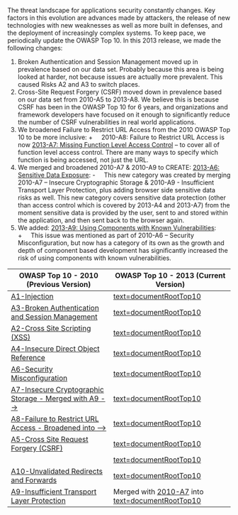 The threat landscape for applications security constantly changes. Key
factors in this evolution are advances made by attackers, the release of
new technologies with new weaknesses as well as more built in defenses,
and the deployment of increasingly complex systems. To keep pace, we
periodically update the OWASP Top 10. In this 2013 release, we made the
following changes:

1.  Broken Authentication and Session Management moved up in prevalence
    based on our data set. Probably because this area is being looked at
    harder, not because issues are actually more prevalent. This caused
    Risks A2 and A3 to switch places.
2.  Cross-Site Request Forgery (CSRF) moved down in prevalence based on
    our data set from 2010-A5 to 2013-A8. We believe this is because
    CSRF has been in the OWASP Top 10 for 6 years, and organizations and
    framework developers have focused on it enough to significantly
    reduce the number of CSRF vulnerabilities in real world
    applications.
3.  We broadened Failure to Restrict URL Access from the 2010 OWASP Top
    10 to be more inclusive:
    \+     2010-A8: Failure to Restrict URL Access is now <u>2013-A7:
    Missing Function Level Access Control</u> – to cover all of function
    level access control. There are many ways to specify which function
    is being accessed, not just the URL.
4.  We merged and broadened 2010-A7 & 2010-A9 to CREATE: <u>2013-A6:
    Sensitive Data Exposure</u>:
    \-     This new category was created by merging 2010-A7 – Insecure
    Cryptographic Storage & 2010-A9 - Insufficient Transport Layer
    Protection, plus adding browser side sensitive data risks as well.
    This new category covers sensitive data protection (other than
    access control which is covered by 2013-A4 and 2013-A7) from the
    moment sensitive data is provided by the user, sent to and stored
    within the application, and then sent back to the browser again.
5.  We added: <u>2013-A9: Using Components with Known
    Vulnerabilities</u>:
    \+     This issue was mentioned as part of 2010-A6 – Security
    Misconfiguration, but now has a category of its own as the growth
    and depth of component based development has significantly increased
    the risk of using components with known vulnerabilities.

<center>

| OWASP Top 10 - 2010 (Previous Version)                                               | OWASP Top 10 - 2013 (Current Version)                                                                            |
| ------------------------------------------------------------------------------------ | ---------------------------------------------------------------------------------------------------------------- |
| [A1-Injection](Top_10_2010-A1 "wikilink")                                            | [text=documentRootTop10]({{Top_10:LanguageFile "wikilink")                                                       |
| [A3-Broken Authentication and Session Management](Top_10_2010-A3 "wikilink")         | [text=documentRootTop10]({{Top_10:LanguageFile "wikilink")                                                       |
| [A2-Cross Site Scripting (XSS)](Top_10_2010-A2 "wikilink")                           | [text=documentRootTop10]({{Top_10:LanguageFile "wikilink")                                                       |
| [A4-Insecure Direct Object Reference](Top_10_2010-A4 "wikilink")                     | [text=documentRootTop10]({{Top_10:LanguageFile "wikilink")                                                       |
| [A6-Security Misconfiguration](Top_10_2010-A6 "wikilink")                            | [text=documentRootTop10]({{Top_10:LanguageFile "wikilink")                                                       |
| [A7-Insecure Cryptographic Storage - Merged with A9 --\>](Top_10_2010-A7 "wikilink") | [text=documentRootTop10]({{Top_10:LanguageFile "wikilink")                                                       |
| [A8-Failure to Restrict URL Access - Broadened into --\>](Top_10_2010-A8 "wikilink") | [text=documentRootTop10]({{Top_10:LanguageFile "wikilink")                                                       |
| [A5-Cross Site Request Forgery (CSRF)](Top_10_2007-A5 "wikilink")                    | [text=documentRootTop10]({{Top_10:LanguageFile "wikilink")                                                       |
| [<buried in A6: Security Misconfiguration>](Top_10_2010-A6 "wikilink")               | [text=documentRootTop10]({{Top_10:LanguageFile "wikilink")                                                       |
| [A10-Unvalidated Redirects and Forwards](Top_10_2010-A10 "wikilink")                 | [text=documentRootTop10]({{Top_10:LanguageFile "wikilink")                                                       |
| [A9-Insufficient Transport Layer Protection](Top_10_2010-A9 "wikilink")              | Merged with [2010-A7](Top_10_2010-A7 "wikilink") into [text=documentRootTop10]({{Top_10:LanguageFile "wikilink") |

</center>